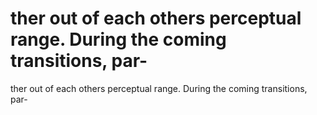 # ther out of each others perceptual range. During the coming transitions, par-

ther out of each others perceptual range. During the coming transitions, par-